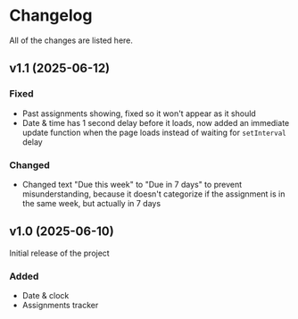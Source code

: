 # Changelog

All of the changes are listed here.

## v1.1 (2025-06-12)

### Fixed

- Past assignments showing, fixed so it won't appear as it should
- Date & time has 1 second delay before it loads, now added an immediate update function when the page loads instead of waiting for `setInterval` delay

### Changed

- Changed text "Due this week" to "Due in 7 days" to prevent misunderstanding, because it doesn't categorize if the assignment is in the same week, but actually in 7 days

## v1.0 (2025-06-10)

Initial release of the project

### Added

- Date & clock
- Assignments tracker
